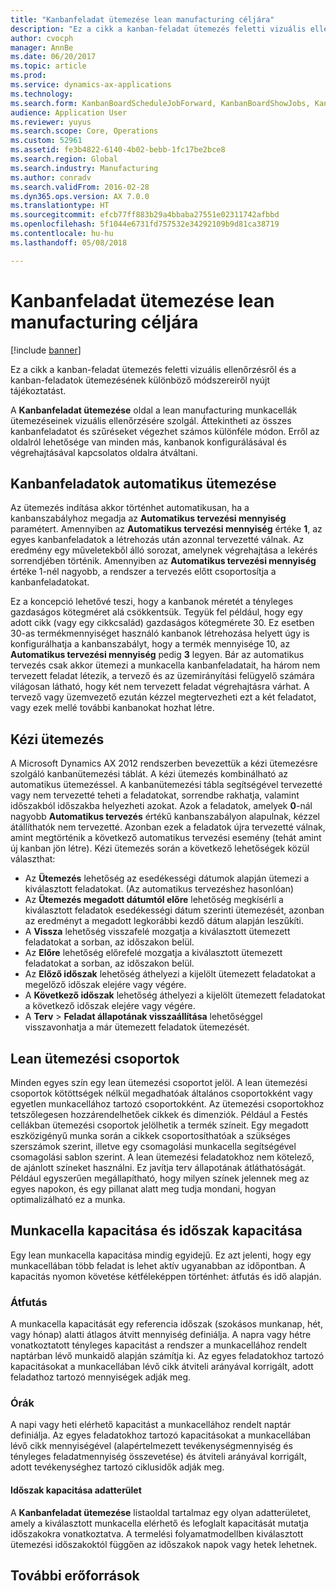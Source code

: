 ```yaml
---
title: "Kanbanfeladat ütemezése lean manufacturing céljára"
description: "Ez a cikk a kanban-feladat ütemezés feletti vizuális ellenőrzésről és a kanban-feladatok ütemezésének különböző módszereiről nyújt tájékoztatást."
author: cvocph
manager: AnnBe
ms.date: 06/20/2017
ms.topic: article
ms.prod: 
ms.service: dynamics-ax-applications
ms.technology: 
ms.search.form: KanbanBoardScheduleJobForward, KanbanBoardShowJobs, KanbanJobSchedulingListPage
audience: Application User
ms.reviewer: yuyus
ms.search.scope: Core, Operations
ms.custom: 52961
ms.assetid: fe3b4822-6140-4b02-bebb-1fc17be2bce8
ms.search.region: Global
ms.search.industry: Manufacturing
ms.author: conradv
ms.search.validFrom: 2016-02-28
ms.dyn365.ops.version: AX 7.0.0
ms.translationtype: HT
ms.sourcegitcommit: efcb77ff883b29a4bbaba27551e02311742afbbd
ms.openlocfilehash: 5f1044e6731fd757532e34292109b9d81ca38719
ms.contentlocale: hu-hu
ms.lasthandoff: 05/08/2018

---
```


# <a name="kanban-job-scheduling-for-lean-manufacturing"></a>Kanbanfeladat ütemezése lean manufacturing céljára

[!include [banner](../includes/banner.md)]

Ez a cikk a kanban-feladat ütemezés feletti vizuális ellenőrzésről és a kanban-feladatok ütemezésének különböző módszereiről nyújt tájékoztatást.  

A **Kanbanfeladat ütemezése** oldal a lean manufacturing munkacellák ütemezéseinek vizuális ellenőrzésére szolgál. Áttekintheti az összes kanbanfeladatot és szűréseket végezhet számos különféle módon. Erről az oldalról lehetősége van minden más, kanbanok konfigurálásával és végrehajtásával kapcsolatos oldalra átváltani.

## <a name="automatic-scheduling-of-kanban-jobs"></a>Kanbanfeladatok automatikus ütemezése
Az ütemezés indítása akkor történhet automatikusan, ha a kanbanszabályhoz megadja az **Automatikus tervezési mennyiség** paramétert. Amennyiben az **Automatikus tervezési mennyiség** értéke **1**, az egyes kanbanfeladatok a létrehozás után azonnal tervezetté válnak. Az eredmény egy műveletekből álló sorozat, amelynek végrehajtása a lekérés sorrendjében történik. Amennyiben az **Automatikus tervezési mennyiség** értéke 1-nél nagyobb, a rendszer a tervezés előtt csoportosítja a kanbanfeladatokat. 

Ez a koncepció lehetővé teszi, hogy a kanbanok méretét a tényleges gazdaságos kötegméret alá csökkentsük. Tegyük fel például, hogy egy adott cikk (vagy egy cikkcsalád) gazdaságos kötegmérete 30. Ez esetben 30-as termékmennyiséget használó kanbanok létrehozása helyett úgy is konfigurálhatja a kanbanszabályt, hogy a termék mennyisége 10, az **Automatikus tervezési mennyiség** pedig **3** legyen. Bár az automatikus tervezés csak akkor ütemezi a munkacella kanbanfeladatait, ha három nem tervezett feladat létezik, a tervező és az üzemirányítási felügyelő számára világosan látható, hogy két nem tervezett feladat végrehajtásra várhat. A tervező vagy üzemvezető ezután kézzel megtervezheti ezt a két feladatot, vagy ezek mellé további kanbanokat hozhat létre.

## <a name="manual-scheduling"></a>Kézi ütemezés
A Microsoft Dynamics AX 2012 rendszerben bevezettük a kézi ütemezésre szolgáló kanbanütemezési táblát. A kézi ütemezés kombinálható az automatikus ütemezéssel. A kanbanütemezési tábla segítségével tervezetté vagy nem tervezetté teheti a feladatokat, sorrendbe rakhatja, valamint időszakból időszakba helyezheti azokat. Azok a feladatok, amelyek **0**-nál nagyobb **Automatikus tervezés** értékű kanbanszabályon alapulnak, kézzel átállíthatók nem tervezetté. Azonban ezek a feladatok újra tervezetté válnak, amint megtörténik a következő automatikus tervezési esemény (tehát amint új kanban jön létre). Kézi ütemezés során a következő lehetőségek közül választhat:

-   Az **Ütemezés** lehetőség az esedékességi dátumok alapján ütemezi a kiválasztott feladatokat. (Az automatikus tervezéshez hasonlóan)
-   Az **Ütemezés megadott dátumtól előre** lehetőség megkísérli a kiválasztott feladatok esedékességi dátum szerinti ütemezését, azonban az eredményt a megadott legkorábbi kezdő dátum alapján leszűkíti.
-   A **Vissza** lehetőség visszafelé mozgatja a kiválasztott ütemezett feladatokat a sorban, az időszakon belül.
-   Az **Előre** lehetőség előrefelé mozgatja a kiválasztott ütemezett feladatokat a sorban, az időszakon belül.
-   Az **Előző időszak** lehetőség áthelyezi a kijelölt ütemezett feladatokat a megelőző időszak elejére vagy végére.
-   A **Következő időszak** lehetőség áthelyezi a kijelölt ütemezett feladatokat a következő időszak elejére vagy végére.
-   A **Terv** &gt; **Feladat állapotának visszaállítása** lehetőséggel visszavonhatja a már ütemezett feladatok ütemezését.

## <a name="lean-scheduling-groups"></a>Lean ütemezési csoportok
Minden egyes szín egy lean ütemezési csoportot jelöl. A lean ütemezési csoportok kötöttségek nélkül megadhatóak általános csoportokként vagy egyetlen munkacellához tartozó csoportokként. Az ütemezési csoportokhoz tetszőlegesen hozzárendelhetőek cikkek és dimenziók. Például a Festés cellákban ütemezési csoportok jelölhetik a termék színeit. Egy megadott eszközigényű munka során a cikkek csoportosíthatóak a szükséges szerszámok szerint, illetve egy csomagolási munkacella segítségével csomagolási sablon szerint. A lean ütemezési feladatokhoz nem kötelező, de ajánlott színeket használni. Ez javítja terv állapotának átláthatóságát. Például egyszerűen megállapítható, hogy milyen színek jelennek meg az egyes napokon, és egy pillanat alatt meg tudja mondani, hogyan optimalizálható ez a munka.

## <a name="work-cell-capacity-and-period-capacity"></a>Munkacella kapacitása és időszak kapacitása
Egy lean munkacella kapacitása mindig egyidejű. Ez azt jelenti, hogy egy munkacellában több feladat is lehet aktív ugyanabban az időpontban. A kapacitás nyomon követése kétféleképpen történhet: átfutás és idő alapján.

### <a name="throughput"></a>Átfutás

A munkacella kapacitását egy referencia időszak (szokásos munkanap, hét, vagy hónap) alatti átlagos átvitt mennyiség definiálja. A napra vagy hétre vonatkoztatott tényleges kapacitást a rendszer a munkacellához rendelt naptárban lévő munkaidő alapján számítja ki. Az egyes feladatokhoz tartozó kapacitásokat a munkacellában lévő cikk átviteli arányával korrigált, adott feladathoz tartozó mennyiségek adják meg.

### <a name="hours"></a>Órák

A napi vagy heti elérhető kapacitást a munkacellához rendelt naptár definiálja. Az egyes feladatokhoz tartozó kapacitásokat a munkacellában lévő cikk mennyiségével (alapértelmezett tevékenységmennyiség és tényleges feladatmennyiség összevetése) és átviteli arányával korrigált, adott tevékenységhez tartozó ciklusidők adják meg.

#### <a name="period-capacity-factbox"></a>Időszak kapacitása adatterület

A **Kanbanfeladat ütemezése** listaoldal tartalmaz egy olyan adatterületet, amely a kiválasztott munkacella elérhető és lefoglalt kapacitását mutatja időszakokra vonatkoztatva. A termelési folyamatmodellben kiválasztott ütemezési időszakoktól függően az időszakok napok vagy hetek lehetnek.

<a name="additional-resources"></a>További erőforrások
--------




